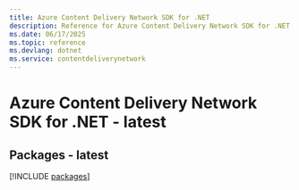 ```yaml
---
title: Azure Content Delivery Network SDK for .NET
description: Reference for Azure Content Delivery Network SDK for .NET
ms.date: 06/17/2025
ms.topic: reference
ms.devlang: dotnet
ms.service: contentdeliverynetwork
---
```

# Azure Content Delivery Network SDK for .NET - latest
## Packages - latest
[!INCLUDE [packages](content-delivery-network-index.md)]